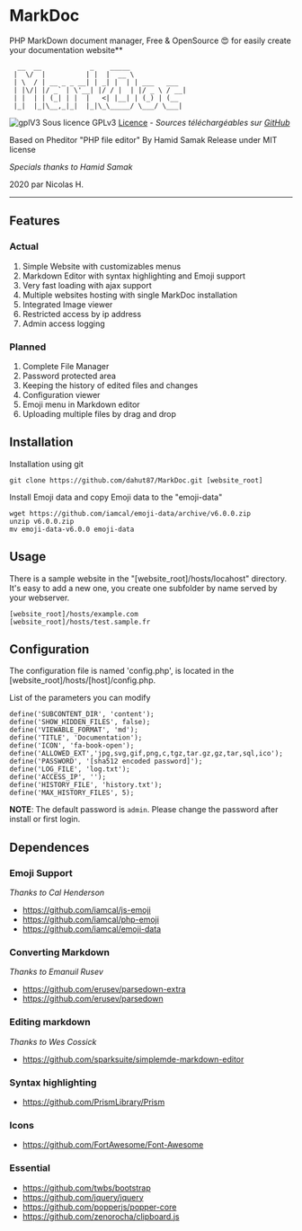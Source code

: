 # MarkDoc

PHP MarkDown document manager, Free &amp; OpenSource :heart_eyes: for easily create your documentation website**
```
  __  __            _    _____             
 |  \/  |          | |  |  __ \            
 | \  / | __ _ _ __| | _| |  | | ___   ___ 
 | |\/| |/ _` | \'__| |/ / |  | |/ _ \ / __|
 | |  | | (_| | |  |   <| |__| | (_) | (__ 
 |_|  |_|\__,_|_|  |_|\_\_____/ \___/ \___|
```                                      

![gplV3](https://www.gnu.org/graphics/gplv3-127x51.png) Sous licence GPLv3 [Licence](/special/gpl-3.0.md) - *Sources téléchargéables sur [GitHub](https://github.com/dahut87/MarkDoc)*

Based on Pheditor "PHP file editor" By Hamid Samak Release under MIT license

*Specials thanks to Hamid Samak*

2020 par Nicolas H.

---

## Features

### Actual

1. Simple Website with customizables menus
2. Markdown Editor with syntax highlighting and Emoji support
3. Very fast loading with ajax support
4. Multiple websites hosting with single MarkDoc installation
3. Integrated Image viewer
4. Restricted access by ip address
5. Admin access logging

### Planned

1. Complete File Manager
2. Password protected area
3. Keeping the history of edited files and changes
4. Configuration viewer
5. Emoji menu in Markdown editor
6. Uploading multiple files by drag and drop

## Installation

Installation using git

```
git clone https://github.com/dahut87/MarkDoc.git [website_root]
```

Install Emoji data and copy Emoji data to the "emoji-data"

```
wget https://github.com/iamcal/emoji-data/archive/v6.0.0.zip
unzip v6.0.0.zip
mv emoji-data-v6.0.0 emoji-data
```

## Usage

There is a sample website in the "[website_root]/hosts/locahost" directory. It's easy to add a new one, you create one subfolder by name served by your webserver.

```
[website_root]/hosts/example.com
[website_root]/hosts/test.sample.fr
```

## Configuration

The configuration file is named 'config.php', is located in the [website_root]/hosts/[host]/config.php.

List of the parameters you can modify
```
define('SUBCONTENT_DIR', 'content');
define('SHOW_HIDDEN_FILES', false);
define('VIEWABLE_FORMAT', 'md');
define('TITLE', 'Documentation');
define('ICON', 'fa-book-open');
define('ALLOWED_EXT','jpg,svg,gif,png,c,tgz,tar.gz,gz,tar,sql,ico');
define('PASSWORD', '[sha512 encoded password]');
define('LOG_FILE', 'log.txt');
define('ACCESS_IP', '');
define('HISTORY_FILE', 'history.txt');
define('MAX_HISTORY_FILES', 5);
```

**NOTE**:
The default password is `admin`. Please change the password after install or first login.

## Dependences

### Emoji Support

*Thanks to Cal Henderson*

 * https://github.com/iamcal/js-emoji
 * https://github.com/iamcal/php-emoji
 * https://github.com/iamcal/emoji-data

### Converting Markdown

*Thanks to Emanuil Rusev*

 * https://github.com/erusev/parsedown-extra
 * https://github.com/erusev/parsedown

### Editing markdown

*Thanks to Wes Cossick*

 * https://github.com/sparksuite/simplemde-markdown-editor

### Syntax highlighting

 * https://github.com/PrismLibrary/Prism

### Icons

 * https://github.com/FortAwesome/Font-Awesome

### Essential

 * https://github.com/twbs/bootstrap
 * https://github.com/jquery/jquery
 * https://github.com/popperjs/popper-core
 * https://github.com/zenorocha/clipboard.js




